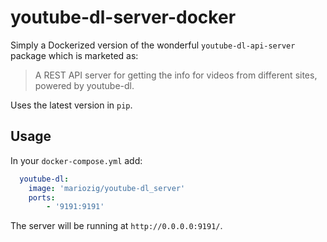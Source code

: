 # youtube-dl-server-docker

Simply a Dockerized version of the wonderful `youtube-dl-api-server` package which is marketed as: 

> A REST API server for getting the info for videos from different sites, powered by youtube-dl.

Uses the latest version in `pip`.


## Usage
 
In your `docker-compose.yml` add: 

```yaml
  youtube-dl:
    image: 'mariozig/youtube-dl_server'
    ports:
        - '9191:9191'
 ```
 
 The server will be running at `http://0.0.0.0:9191/`.
 
